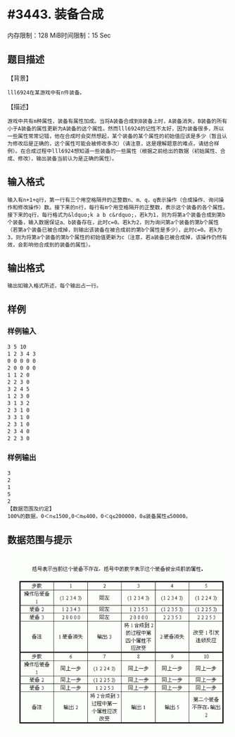 # #3443. 装备合成

内存限制：128 MiB时间限制：15 Sec

## 题目描述

【背景】

    lll6924在某游戏中有n件装备。

【描述】

    游戏中共有m种属性，装备有属性加成。当将A装备合成到B装备上时，A装备消失，B装备的所有小于A装备的属性更新为A装备的这个属性。然而lll6924的记性不太好，因为装备很多，所以一些属性常常记错，他在合成时会突然想起，某个装备的某个属性的初始值应该是多少（暂且认为修改后是正确的，这个属性可能会被修改多次）（请注意，这是理解题意的难点，请结合样例）。在合成过程中lll6924想知道一些装备的一些属性（根据之前给出的数据（初始属性、合成、修改），输出装备当前认为是正确的属性）。

## 输入格式

    输入有n+1+q行，第一行有三个用空格隔开的正整数n、m、q，q表示操作（合成操作、询问操作和修改操作）数。接下来的n行，每行有m个用空格隔开的正整数，表示这个装备的各个属性。接下来的q行，每行格式为&ldquo;k a b c&rdquo;，若k为1，则为将第a个装备合成到第b个装备，输入数据保证a、b装备存在，此时c=0。若k为2，则为询问第a个装备的第b个属性（若第a个装备已被合成掉，则输出该装备在被合成前的第b个属性是多少），此时c=0。若k为3，则为将第a个装备的第b个属性的初始值更新为c（注意，若a装备已被合成掉，该操作仍然有效，会影响他合成到的装备的属性）。

## 输出格式

    输出如输入格式所述，每个输出占一行。

## 样例

### 样例输入

    
    3 5 10
    1 2 3 4 3
    0 0 0 0 0
    2 0 0 0 0
    1 1 2 0
    2 2 3 0
    3 2 4 5
    1 2 3 0
    3 1 3 2
    2 3 1 0
    3 3 1 0
    2 3 1 0
    2 3 4 0
    2 2 3 0
    
    

### 样例输出

    
    3
    2
    1
    5
    2
    【数据范围及约定】
    100%的数据，0＜n≤1500,0＜m≤400，0＜q≤200000，0≤装备属性≤50000。
    
    

## 数据范围与提示

![](upload/201402/11.jpg)
